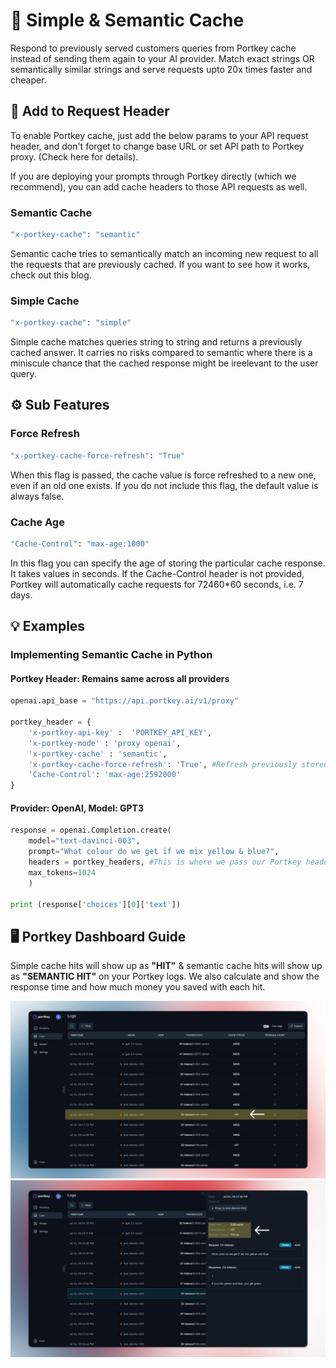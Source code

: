 # 🧠 Simple & Semantic Cache

Respond to previously served customers queries from Portkey cache instead of sending them again to your AI provider. Match exact strings OR semantically similar strings and serve requests upto 20x times faster and cheaper.


## **🔑 Add to Request Header**
To enable Portkey cache, just add the below params to your API request header, and don't forget to change base URL or set API path to Portkey proxy. (Check here for details). 

If you are deploying your prompts through Portkey directly (which we recommend), you can add cache headers to those API requests as well.

### **Semantic Cache**

```sh
"x-portkey-cache": "semantic"
```

Semantic cache tries to semantically match an incoming new request to all the requests that are previously cached. If you want to see how it works, check out this blog.

### **Simple Cache**
```sh
"x-portkey-cache": "simple"
```
Simple cache matches queries string to string and returns a previously cached answer. It carries no risks compared to semantic where there is a miniscule chance that the cached response might be ireelevant to the user query.

## **⚙️ Sub Features**

### **Force Refresh**
```sh
"x-portkey-cache-force-refresh": "True"
```
When this flag is passed, the cache value is force refreshed to a new one, even if an old one exists. If you do not include this flag, the default value is always false.

### **Cache Age**
```sh
"Cache-Control": "max-age:1000"
```
In this flag you can specify the age of storing the particular cache response. It takes values in seconds. If the Cache-Control header is not provided, Portkey will automatically cache requests for 72460*60 seconds, i.e. 7 days.

## **💡 Examples**

### **Implementing Semantic Cache in Python**

#### **Portkey Header: Remains same across all providers**
```py
openai.api_base = "https://api.portkey.ai/v1/proxy"

portkey_header = {
    'x-portkey-api-key' :  'PORTKEY_API_KEY',
    'x-portkey-mode' : 'proxy openai',
    'x-portkey-cache' : 'semantic',
    'x-portkey-cache-force-refresh': 'True', #Refresh previously stored value
    'Cache-Control': 'max-age:2592000'
}
```
#### **Provider: OpenAI, Model: GPT3**
```py
response = openai.Completion.create( 
    model="text-davinci-003", 
    prompt="What colour do we get if we mix yellow & blue?",
    headers = portkey_headers, #This is where we pass our Portkey headers
    max_tokens=1024
    )

print (response['choices'][0]['text'])
```

## **🖥️ Portkey Dashboard Guide**

Simple cache hits will show up as **"HIT"** & semantic cache hits will show up as **"SEMANTIC HIT"** on your Portkey logs. We also calculate and show the response time and how much money you saved with each hit.

![Cache 1](./images/Cache%201.png)
![Cache 2](./images/Cache%202.png)